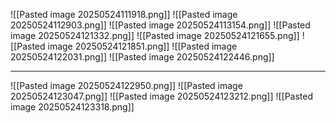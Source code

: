 ![[Pasted image 20250524111918.png]]
![[Pasted image 20250524112903.png]]
![[Pasted image 20250524113154.png]]
![[Pasted image 20250524121332.png]]
![[Pasted image 20250524121655.png]]
![[Pasted image 20250524121851.png]]
![[Pasted image 20250524122031.png]]
![[Pasted image 20250524122446.png]]

---

![[Pasted image 20250524122950.png]]
![[Pasted image 20250524123047.png]]
![[Pasted image 20250524123212.png]]
![[Pasted image 20250524123318.png]]
